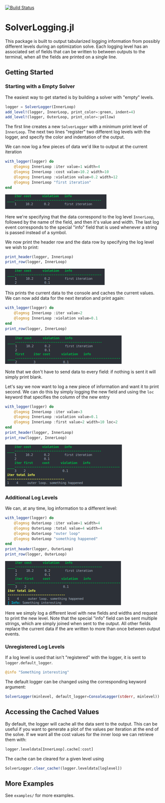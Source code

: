 [![Build Status](https://travis-ci.com/bjack205/SolverLogging.jl.svg?branch=master)](https://travis-ci.com/bjack205/SolverLogging.jl)

# SolverLogging.jl
This package is built to output tabularized logging information from possibly different levels during an optimization solve.
Each logging level has an associated set of fields that can be written to between outputs to the terminal, when all the fields
are printed on a single line.

## Getting Started

### Starting with a Empty Solver
The easiest way to get started is by building a solver with "empty" levels.
```julia
logger = SolverLogger(InnerLoop)
add_level!(logger, InnerLoop, print_color=:green, indent=4)
add_level!(logger, OuterLoop, print_color=:yellow)
```
The first line creates a new `SolverLogger` with a minimum print level of `InnerLoop`. The next two lines "register" two
different log levels with the logger, and specify the color and indentation of the output.

We can now log a few pieces of data we'd like to output at the current iteration
```julia
with_logger(logger) do
    @logmsg InnerLoop :iter value=1 width=4
    @logmsg InnerLoop :cost value=10.2 width=10
    @logmsg InnerLoop :violation value=0.2 width=12
    @logmsg InnerLoop "first iteration"
end
```
![logging1](images/logging1.png)

Here we're specifying that the data correspond to the log level `InnerLoop`, followed by the name of the field, and then
it's value and width. The last log event corresponds to the special "info" field that is used whenever a string is passed
instead of a symbol.

We now print the header row and the data row by specifying the log level we wish to print:
```julia
print_header(logger, InnerLoop)
print_row(logger, InnerLoop)
```
![logging2](images/logging2.png)

This prints the current data to the console and caches the current values. We can now add data for the next iteration
and print again:
```julia
with_logger(logger) do
    @logmsg InnerLoop :iter value=2
    @logmsg InnerLoop :violation value=0.1
end
print_row(logger, InnerLoop)
```
![logging3](images/logging3.png)

Note that we don't have to send data to every field: if nothing is sent it will simply print blank.

Let's say we now want to log a new piece of information and want it to print second. We can do this by simply logging
the new field and using the `loc` keyword that specifies the column of the new entry
```julia
with_logger(logger) do
    @logmsg InnerLoop :iter value=3
    @logmsg InnerLoop :violation value=0.1
    @logmsg InnerLoop :first value=2 width=10 loc=2
end
print_header(logger, InnerLoop)
print_row(logger, InnerLoop)
```
![logging4](images/logging4.png)

### Additional Log Levels
We can, at any time, log information to a different level:
```julia
with_logger(logger) do
    @logmsg OuterLoop :iter value=1 width=4
    @logmsg OuterLoop :total value=4 width=4
    @logmsg OuterLoop "outer loop"
    @logmsg OuterLoop "something happened"
end
print_header(logger, OuterLoop)
print_row(logger, OuterLoop)
```
![logging5](images/logging5.png)

Here we simply log a different level with new fields and widths and request to print the new level. Note that the special
"info" field can be sent multiple strings, which are simply joined when sent to the output. All other fields replace the
current data if the are written to more than once between output events.

### Unregistered Log Levels
If a log level is used that isn't "registered" with the logger, it is sent to `logger.default_logger`.
```julia
@info "Something interesting"
```

The default logger can be changed using the corresponding keyword argument:
```julia
SolverLogger(minlevel, default_logger=ConsoleLogger(stderr, minlevel))
```

## Accessing the Cached Values
By default, the logger will cache all the data sent to the output. This can be useful if you want to generate a plot of the
values per iteration at the end of the solve. If we want all the cost values for the inner loop we can retrieve them with:
```julia
logger.leveldata[InnerLoop].cache[:cost]
```

The cache can be cleared for a given level using
```julia
SolverLogger.clear_cache!(logger.leveldata[loglevel])
```

## More Examples
See `examples/` for more examples.
